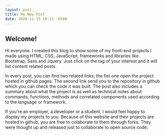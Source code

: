 ```yaml
---
layout: post
title: My New Post
date: 2020-11-15 18:13 -0500
---
```


## Welcome!

Hi everyone. I created this blog to show some of my front-end projects I made using HTML, CSS, JavaScript, frameworks and libraries like Bootstrap, Sass and Jquery. Just click on the tag of your interest and it will list content related posts.

In every post, you can find two related links, the fist one open the project hosted in github pages. The second link send you to the repository in github which you can check the code it was built. The post also includes a summary about what the project is as well as technical notes about commands, functions, methods and correlated components used according to the language or framework.

If you're an employer, a developer or a student, I would feel happy to display my projects to you. Because of this website and their projects are hosted in github, you are free to colaborate to them through forks. They were thought up and released just to collaborate to open source code.